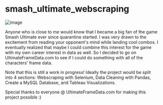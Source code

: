 # smash_ultimate_webscraping

![image](https://user-images.githubusercontent.com/57446617/118131064-0e53b800-b3cc-11eb-863c-d5d22271ee16.png)

Anyone who is close to me would know that I became a big fan of the game Smash Ultimate ever since quarantine started. I was very drawn to the excitement from reading your opponent's mind while landing cool combos. I eventually realized that maybe I could combine this interest for the game with my own career interest in data as well. So I decided to go on UltimateFrameData.com to see if I could do something with all of the characters' frame data.

Note that this is still a work in progress! Ideally the project would be split into 4 sections: Webscraping with Selenium, Data Cleaning with Pandas, Create a MySQL Database, and Tableau Visualizations.

Special thanks to everyone @ UltimateFrameData.com for making this project possible :)



